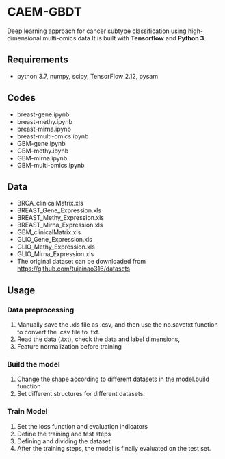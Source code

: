 # CAEM-GBDT

Deep learning approach for cancer subtype classification using high-dimensional multi-omics data
It is built with **Tensorflow** and **Python 3**.


## Requirements

  * python 3.7, numpy, scipy, TensorFlow 2.12, pysam


## Codes

  * breast-gene.ipynb
  * breast-methy.ipynb
  * breast-mirna.ipynb
  * breast-multi-omics.ipynb
  * GBM-gene.ipynb
  * GBM-methy.ipynb
  * GBM-mirna.ipynb
  * GBM-multi-omics.ipynb


## Data

  * BRCA_clinicalMatrix.xls
  * BREAST_Gene_Expression.xls
  * BREAST_Methy_Expression.xls
  * BREAST_Mirna_Expression.xls
  * GBM_clinicalMatrix.xls
  * GLIO_Gene_Expression.xls
  * GLIO_Methy_Expression.xls
  * GLIO_Mirna_Expression.xls
  * The original dataset can be downloaded from https://github.com/tuiainao316/datasets


## Usage

### Data preprocessing

1. Manually save the .xls file as .csv, and then use the np.savetxt function to convert the .csv file to .txt.
2. Read the data (.txt), check the data and label dimensions,
3. Feature normalization before training

### Build the model

1. Change the shape according to different datasets in the model.build function
2. Set different structures for different datasets.

### Train Model

1. Set the loss function and evaluation indicators
2. Define the training and test steps
3. Defining and dividing the dataset
4. After the training steps, the model is finally evaluated on the test set.
